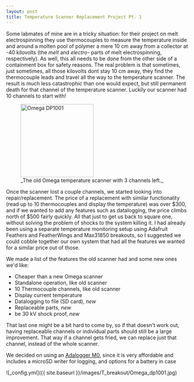 ```yaml
---
layout: post
title: Temperature Scanner Replacement Project Pt. 1
---
```


Some labmates of mine are in a tricky situation: for their project on melt electrospinning they use thermocouples to measure the temperature inside and around a molten pool of polymer a mere 10 cm away from a collector at -40 kilovolts (the *melt* and *electro-* parts of melt electrospinning, respectively). As well, this all needs to be done from the other side of a containment box for safety reasons. The real problem is that sometimes, just sometimes, all those kilovolts dont stay 10 cm away, they find the thermocouple leads and travel all the way to the temperature scanner. The result is much less catastrophic than one would expect, but still permanent death for that channel of the temperature scanner. Luckily our scanner had 10 channels to start with!


<figure>
  <img src="{{site.baseurl}}/images/T_breakout/Omega_dp1001.jpg" alt="Omega DP1001" align="center" width="200"/>
  <figcaption> _The old Omega temperature scanner with 3 channels left._ </figcaption>
</figure>


Once the scanner lost a couple channels, we started looking into repair/replacement. The price of a replacement with similar functionality (read up to 10 thermocouples and display the temperature) was over $300, and if we wanted to add any features such as datalogging, the price climbs north of $500 fairly quickly. All that just to get us back to square one, without solving the problem of shocks to the system killing it. I had already been using a separate temperature monitoring setup using Adafruit Feathers and FeatherWings and Max31850 breakouts, so I suggested we could cobble together our own system that had all the features we wanted for a similar price out of those. 

We made a list of the features the old scanner had and some new ones we'd like:

* Cheaper than a new Omega scanner
* Standalone operation, like old scanner
* 10 Thermocouple channels, like old scanner
* Display current temperature
* Datalogging to file (SD card), *new* 
* Replaceable parts, *new* 
* be 30 kV shock proof, *new*


That last one might be a bit hard to come by, so if that doesn't work out, having replaceable channels or individual parts should still be a large improvement. That way if a channel gets fried, we can replace just that channel, instead of the whole scanner.

We decided on using an [Adalogger M0](https://www.adafruit.com/product/2796), since it is very affordable and includes a microSD writer for logging, and options for a battery in case 




![_config.yml]({{ site.baseurl }}/images/T_breakout/Omega_dp1001.jpg)
